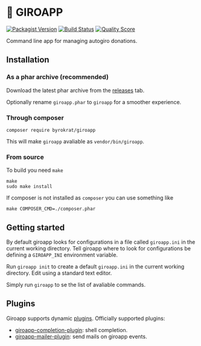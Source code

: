 # :money_with_wings: GIROAPP

[![Packagist Version](https://img.shields.io/packagist/v/byrokrat/giroapp.svg?style=flat-square)](https://packagist.org/packages/byrokrat/giroapp)
[![Build Status](https://img.shields.io/travis/byrokrat/giroapp/master.svg?style=flat-square)](https://travis-ci.com/github/byrokrat/giroapp)
[![Quality Score](https://img.shields.io/scrutinizer/g/byrokrat/giroapp.svg?style=flat-square)](https://scrutinizer-ci.com/g/byrokrat/giroapp)

Command line app for managing autogiro donations.

## Installation

### As a phar archive (recommended)

Download the latest phar archive from the
[releases](https://github.com/byrokrat/giroapp/releases) tab.

Optionally rename `giroapp.phar` to `giroapp` for a smoother experience.

### Through composer

```shell
composer require byrokrat/giroapp
```

This will make `giroapp` avaliable as `vendor/bin/giroapp`.

### From source

To build you need `make`

```shell
make
sudo make install
```

If composer is not installed as `composer` you can use something like

```shell
make COMPOSER_CMD=./composer.phar
```

## Getting started

By default giroapp looks for configurations in a file called `giroapp.ini` in
the current working directory. Tell giroapp where to look for configurations
be defining a `GIROAPP_INI` environment variable.

Run `giroapp init` to create a default `giroapp.ini` in the current working
directory. Edit using a standard text editor.

Simply run `giroapp` to se the list of avaliable commands.

## Plugins

Giroapp supports dynamic [plugins](docs/plugins.md). Officially supported plugins:

* [giroapp-completion-plugin](https://github.com/byrokrat/giroapp-completion-plugin): shell completion.
* [giroapp-mailer-plugin](https://github.com/byrokrat/giroapp-mailer-plugin): send mails on giroapp events.
